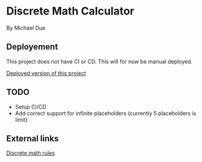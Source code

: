 # Discrete Math Calculator
By Michael Due

## Deployement
This project does not have CI or CD. This will for now be manual deployed.

[Deployed version of this project](https://www.mdp-creations.dk/discrete-math-calculator/)

## TODO
- Setup CI/CD
- Add correct support for infinite placeholders (currently 5 placeholders is limit)

## External links
[Discrete math rules](https://datsoftlyngby.github.io/soft2020fall/resources/67dd8298-01-logic-handouts.pdf)
